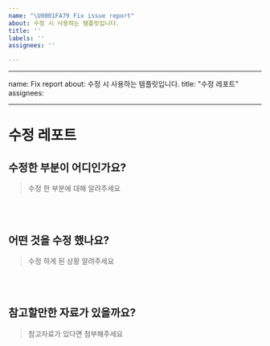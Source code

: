 ```yaml
---
name: "\U0001FA79 Fix issue report"
about: 수정 시 사용하는 템플릿입니다.
title: ''
labels: ''
assignees: ''

---
```


---
name: Fix report
about: 수정 시 사용하는 템플릿입니다.
title: "수정 레포트"
assignees:

---

# 수정 레포트

##  수정한 부분이 어디인가요?

> 수정 한 부분에 대해 알려주세요

<br><br>

## 어떤 것을 수정 했나요?

> 수정 하게 된 상황 알려주세요

<br><br>

## 참고할만한 자료가 있을까요?

> 참고자료가 있다면 첨부해주세요

<br><br>

